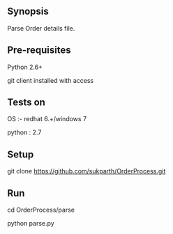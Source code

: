 
## Synopsis

Parse Order details file.


## Pre-requisites

Python 2.6+ 

git client installed with access


## Tests on
OS :- redhat 6.+/windows 7

python : 2.7


## Setup
git clone https://github.com/sukparth/OrderProcess.git

## Run
cd OrderProcess/parse

python parse.py


